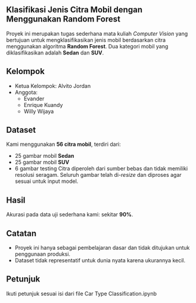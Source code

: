 ## Klasifikasi Jenis Citra Mobil dengan Menggunakan Random Forest
Proyek ini merupakan tugas sederhana mata kuliah *Computer Vision* yang bertujuan untuk mengklasifikasikan jenis mobil berdasarkan citra menggunakan algoritma **Random Forest**. Dua kategori mobil yang diklasifikasikan adalah **Sedan** dan **SUV**.

## Kelompok
- Ketua Kelompok: Alvito Jordan
- Anggota:
  - Evander
  - Enrique Kuandy
  - Willy Wijaya

## Dataset
Kami menggunakan **56 citra mobil**, terdiri dari:
- 25 gambar mobil **Sedan**
- 25 gambar mobil **SUV**
- 6 gambar testing
Citra diperoleh dari sumber bebas dan tidak memiliki resolusi seragam. Seluruh gambar telah di-*resize* dan diproses agar sesuai untuk input model.

## Hasil
Akurasi pada data uji sederhana kami: sekitar **90%**.

## Catatan
- Proyek ini hanya sebagai pembelajaran dasar dan tidak ditujukan untuk penggunaan produksi.
- Dataset tidak representatif untuk dunia nyata karena ukurannya kecil.

## Petunjuk
Ikuti petunjuk sesuai isi dari file Car Type Classification.ipynb
